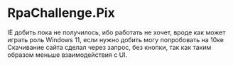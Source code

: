 # RpaChallenge.Pix
IE добить пока не получилось, ибо работать не хочет, вроде как может играть роль Windows 11, если нужно добить могу попробовать на 10ке <br />
Скачивание сайта сделал через запрос, без кнопки, так как таким образом меньше взаимодействия с UI.
